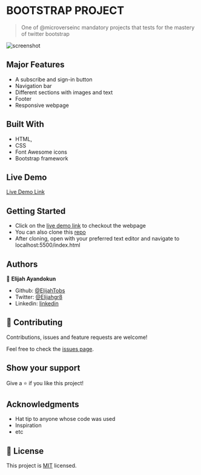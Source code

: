 # BOOTSTRAP PROJECT

> One of @microverseinc mandatory projects that tests for the mastery of twitter bootstrap

![screenshot](/screenshot.png)

## Major Features

- A subscribe and sign-in button
- Navigation bar
- Different sections with images and text
- Footer
- Responsive webpage

## Built With

- HTML,
- CSS
- Font Awesome icons
- Bootstrap framework

## Live Demo

[Live Demo Link](https://raw.githack.com/ElijahTobs/Newsweek-clone/project/index.html)

## Getting Started

- Click on the [live demo link](https://raw.githack.com/ElijahTobs/Newsweek-clone/project/index.html) to checkout the webpage
- You can also clone this [repo](https://github.com/ElijahTobs/Newsweek-clone)
- After cloning, open with your preferred text editor and navigate to localhost:5500/index.html

## Authors

👤 **Elijah Ayandokun**

- Github: [@ElijahTobs](https://github.com/ElijahTobs)
- Twitter: [@Elijahgr8](https://twitter.com/Elijahgr8)
- Linkedin: [linkedin](https://linkedin.com/in/ayandokunelijah)

## 🤝 Contributing

Contributions, issues and feature requests are welcome!

Feel free to check the [issues page](issues/).

## Show your support

Give a ⭐️ if you like this project!

## Acknowledgments

- Hat tip to anyone whose code was used
- Inspiration
- etc

## 📝 License

This project is [MIT](lic.url) licensed.
